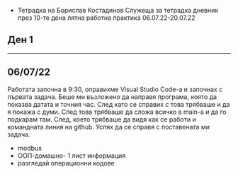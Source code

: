 
- Тетрадка на Борислав Костадинов
Служеща за тетрадка дневник през
10-те дена лятна работна практика
06.07.22-20.07.22

##       Ден 1 
------------------------------------
##      06/07/22
  Работата започна в 9:30, оправихме 
Visual Studio Code-а и започнах с 
първата задача. Беше ми възложено
да направя програма, която да показва
датата и точния час. След като се 
справих с това трябваше и да я 
покажа с думи. След това трябваше
да сложа всичко в main-а и да го
подкарам там. След, което трябваше 
да видя как се работи и командната 
линия на github. Успях да се справя
с поставената ми задача.
- modbus 
- ООП-домашно- 1 лист информация
- разгледай операционни кодове
